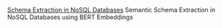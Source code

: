 <a target="_blank" href="https://doi.org/10.2174/0126662558273437231204061106">Schema Extraction in NoSQL Databases</a>
Semantic Schema Extraction in NoSQL Databases using BERT Embeddings
